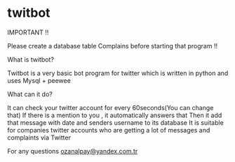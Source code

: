 # twitbot

IMPORTANT !!

Please create a database table Complains before starting that program !!

What is twitbot?

Twitbot is a very basic bot program for twitter which is written in python and uses Mysql + peewee

What can it do?

It can check your twitter account for every 60seconds(You can change that)
If there is a mention to you , it automatically answers that
Then it add that message with date and senders username to its database
It is suitable for companies twitter accounts who are getting a lot of messages and complaints via Twitter

For any questions 
ozanalpay@yandex.com.tr
